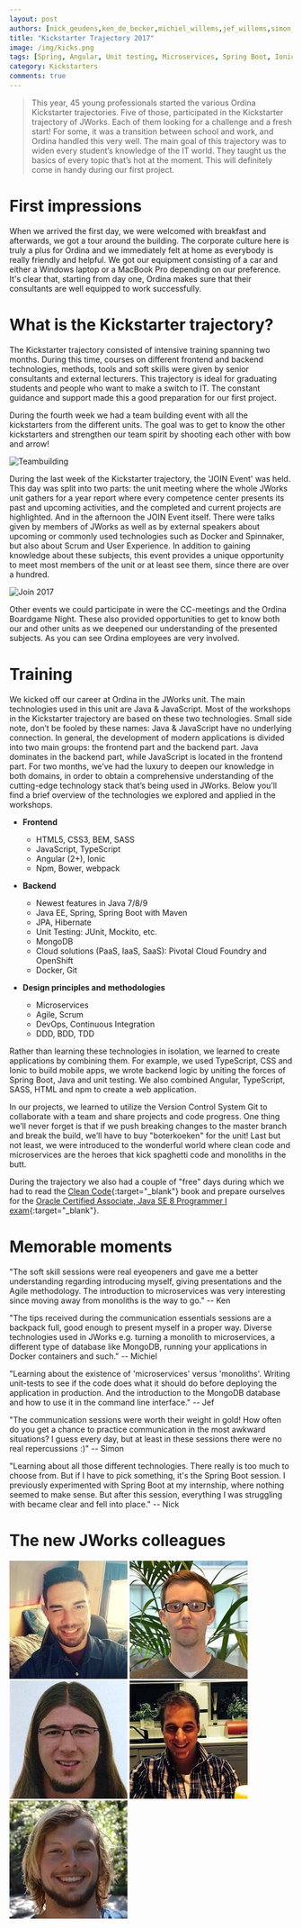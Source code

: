 ```yaml
---
layout: post
authors: [nick_geudens,ken_de_becker,michiel_willems,jef_willems,simon_buysse]
title: "Kickstarter Trajectory 2017"
image: /img/kicks.png
tags: [Spring, Angular, Unit testing, Microservices, Spring Boot, Ionic, MongoDB]
category: Kickstarters
comments: true
---
```


>This year, 45 young professionals started the various Ordina Kickstarter trajectories.
Five of those, participated in the Kickstarter trajectory of JWorks.
Each of them looking for a challenge and a fresh start!
For some, it was a transition between school and work, and Ordina handled this very well.
The main goal of this trajectory was to widen every student’s knowledge of the IT world.
They taught us the basics of every topic that’s hot at the moment.
This will definitely come in handy during our first project.


# First impressions

When we arrived the first day, we were welcomed with breakfast and afterwards, we got a tour around the building.
The corporate culture here is truly a plus for Ordina and we immediately felt at home as everybody is really friendly and helpful.
We got our equipment consisting of a car and either a Windows laptop or a MacBook Pro depending on our preference.
It's clear that, starting from day one, Ordina makes sure that their consultants are well equipped to work successfully.

# What is the Kickstarter trajectory?

The Kickstarter trajectory consisted of intensive training spanning two months.
During this time, courses on different frontend and backend technologies, methods, tools and soft skills were given by senior consultants and external lecturers. 
This trajectory is ideal for graduating students and people who want to make a switch to IT.
The constant guidance and support made this a good preparation for our first project.

During the fourth week we had a team building event with all the kickstarters from the different units. 
The goal was to get to know the other kickstarters and strengthen our team spirit by shooting each other with bow and arrow!

<img alt="Teambuilding" src="{{ '/img/kickstarters/2017/teambuilding-kickstarter.jpg' | prepend: site.baseurl }}" class="image fit">

During the last week of the Kickstarter trajectory, the 'JOIN Event' was held.
This day was split into two parts: the unit meeting where the whole JWorks unit gathers for a year report where every competence center presents its past and upcoming activities, and the completed and current projects are highlighted. 
And in the afternoon the JOIN Event itself. 
There were talks given by members of JWorks as well as by external speakers about upcoming or commonly used technologies such as Docker and Spinnaker, but also about Scrum and User Experience.
In addition to gaining knowledge about these subjects, this event provides a unique opportunity to meet most members of the unit or at least see them, since there are over a hundred.

<img alt="Join 2017" src="{{ '/img/kickstarters/2017/join.jpg' | prepend: site.baseurl }}" class="image fit">

Other events we could participate in were the CC-meetings and the Ordina Boardgame Night.
These also provided opportunities to get to know both our and other units as we deepened our understanding of the presented subjects.
As you can see Ordina employees are very involved.

# Training

We kicked off our career at Ordina in the JWorks unit.
The main technologies used in this unit are Java & JavaScript.
Most of the workshops in the Kickstarter trajectory are based on these two technologies.
Small side note, don’t be fooled by these names: Java & JavaScript have no underlying connection.
In general, the development of modern applications is divided into two main groups: the frontend part and the backend part.
Java dominates in the backend part, while JavaScript is located in the frontend part.
For two months, we’ve had the luxury to deepen our knowledge in both domains, in order to obtain a comprehensive understanding of the cutting-edge technology stack that’s being used in JWorks.
Below you’ll find a brief overview of the technologies we explored and applied in the workshops.

* **Frontend**
  * HTML5, CSS3, BEM, SASS
  * JavaScript, TypeScript
  * Angular (2+), Ionic
  * Npm, Bower, webpack

* **Backend**
  * Newest features in Java 7/8/9
  * Java EE, Spring, Spring Boot with Maven
  * JPA, Hibernate
  * Unit Testing: JUnit, Mockito, etc.
  * MongoDB
  * Cloud solutions (PaaS, IaaS, SaaS): Pivotal Cloud Foundry and OpenShift
  * Docker, Git

* **Design principles and methodologies**
  * Microservices
  * Agile, Scrum
  * DevOps, Continuous Integration
  * DDD, BDD, TDD

Rather than learning these technologies in isolation, we learned to create applications by combining them.
For example, we used TypeScript, CSS and Ionic to build mobile apps, we wrote backend logic by uniting the forces of Spring Boot, Java and unit testing.
We also combined Angular, TypeScript, SASS, HTML and npm to create a web application.

In our projects, we learned to utilize the Version Control System Git to collaborate with a team and share projects and code progress.
One thing we’ll never forget is that if we push breaking changes to the master branch and break the build, we’ll have to buy "boterkoeken" for the unit!
Last but not least, we were introduced to the wonderful world where clean code and microservices are the heroes that kick spaghetti code and monoliths in the butt.

During the trajectory we also had a couple of "free" days during which we had to read the [Clean Code](https://www.amazon.de/Clean-Code-Handbook-Software-Craftsmanship/dp/0132350882){:target="_blank"} book and prepare ourselves for the [Oracle Certified Associate, Java SE 8 Programmer I exam](https://education.oracle.com/pls/web_prod-plq-dad/db_pages.getpage?page_id=5001&get_params=p_exam_id:1Z0-808){:target="_blank"}.

# Memorable moments

"The soft skill sessions were real eyeopeners and gave me a better understanding regarding introducing myself, giving presentations and the Agile methodology.
The introduction to microservices was very interesting since moving away from monoliths is the way to go." -- Ken

"The tips received during the communication essentials sessions are a backpack full, good enough to present myself in a proper way.
Diverse technologies used in JWorks e.g. turning a monolith to microservices, a different type of database like MongoDB, running your applications in Docker containers and such." -- Michiel

"Learning about the existence of 'microservices' versus 'monoliths'.
Writing unit-tests to see if the code does what it should do before deploying the application in production.
And the introduction to the MongoDB database and how to use it in the command line interface." -- Jef

"The communication sessions were worth their weight in gold!
How often do you get a chance to practice communication in the most awkward situations?
I guess every day, but at least in these sessions there were no real repercussions :)" -- Simon

"Learning about all those different technologies.
There really is too much to choose from.
But if I have to pick something, it's the Spring Boot session.
I previously experimented with Spring Boot at my internship, where nothing seemed to make sense.
But after this session, everything I was struggling with became clear and fell into place." -- Nick

# The new JWorks colleagues

<img class="p-image" alt="Nick Geudens" src="/img/kickstarters/2017/nick-geudens.jpg" />
<img class="p-image" alt="Ken De Becker" src="/img/kickstarters/2017/ken-de-becker.jpg" />
<img class="p-image" alt="Michiel Willems" src="/img/kickstarters/2017/michiel-willems.jpg" />
<img class="p-image" alt="Jef Willems" src="/img/kickstarters/2017/jef-willems.jpg" />
<img class="p-image" alt="Simon Buysse" src="/img/kickstarters/2017/simon-buysse.jpg" />